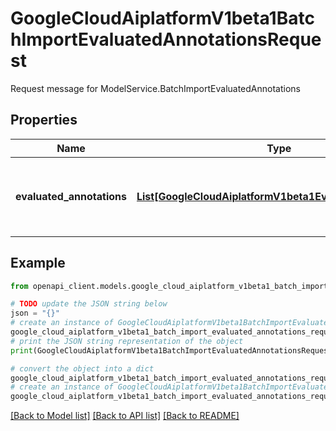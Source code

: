 # GoogleCloudAiplatformV1beta1BatchImportEvaluatedAnnotationsRequest

Request message for ModelService.BatchImportEvaluatedAnnotations

## Properties

Name | Type | Description | Notes
------------ | ------------- | ------------- | -------------
**evaluated_annotations** | [**List[GoogleCloudAiplatformV1beta1EvaluatedAnnotation]**](GoogleCloudAiplatformV1beta1EvaluatedAnnotation.md) | Required. Evaluated annotations resource to be imported. | [optional] 

## Example

```python
from openapi_client.models.google_cloud_aiplatform_v1beta1_batch_import_evaluated_annotations_request import GoogleCloudAiplatformV1beta1BatchImportEvaluatedAnnotationsRequest

# TODO update the JSON string below
json = "{}"
# create an instance of GoogleCloudAiplatformV1beta1BatchImportEvaluatedAnnotationsRequest from a JSON string
google_cloud_aiplatform_v1beta1_batch_import_evaluated_annotations_request_instance = GoogleCloudAiplatformV1beta1BatchImportEvaluatedAnnotationsRequest.from_json(json)
# print the JSON string representation of the object
print(GoogleCloudAiplatformV1beta1BatchImportEvaluatedAnnotationsRequest.to_json())

# convert the object into a dict
google_cloud_aiplatform_v1beta1_batch_import_evaluated_annotations_request_dict = google_cloud_aiplatform_v1beta1_batch_import_evaluated_annotations_request_instance.to_dict()
# create an instance of GoogleCloudAiplatformV1beta1BatchImportEvaluatedAnnotationsRequest from a dict
google_cloud_aiplatform_v1beta1_batch_import_evaluated_annotations_request_from_dict = GoogleCloudAiplatformV1beta1BatchImportEvaluatedAnnotationsRequest.from_dict(google_cloud_aiplatform_v1beta1_batch_import_evaluated_annotations_request_dict)
```
[[Back to Model list]](../README.md#documentation-for-models) [[Back to API list]](../README.md#documentation-for-api-endpoints) [[Back to README]](../README.md)


